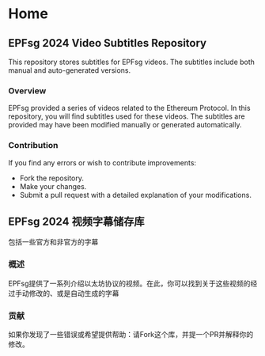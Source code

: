 # Home

## EPFsg 2024 Video Subtitles Repository

This repository stores subtitles for EPFsg videos. The subtitles include both manual and auto-generated versions.

### Overview

EPFsg provided a series of videos related to the Ethereum Protocol. In this repository, you will find subtitles used for these videos. The subtitles are provided may have been modified manually or generated automatically.

### Contribution

If you find any errors or wish to contribute improvements:

- Fork the repository.
- Make your changes.
- Submit a pull request with a detailed explanation of your modifications.

## EPFsg 2024 视频字幕储存库

包括一些官方和非官方的字幕

### 概述

EPFsg提供了一系列介绍以太坊协议的视频。在此，你可以找到关于这些视频的经过手动修改的、或是自动生成的字幕

### 贡献

如果你发现了一些错误或希望提供帮助：请Fork这个库，并提一个PR并解释你的修改。
